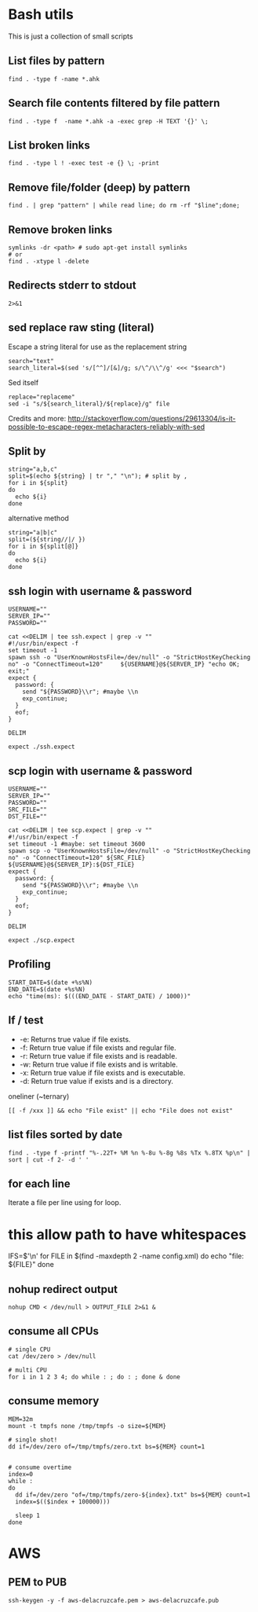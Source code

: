 # Bash utils

This is just a collection of small scripts

## List files by pattern

    find . -type f -name *.ahk

## Search file contents filtered by file pattern

    find . -type f  -name *.ahk -a -exec grep -H TEXT '{}' \;

## List broken links

    find . -type l ! -exec test -e {} \; -print

## Remove file/folder (deep) by pattern

    find . | grep "pattern" | while read line; do rm -rf "$line";done;

## Remove broken links

    symlinks -dr <path> # sudo apt-get install symlinks
    # or
    find . -xtype l -delete

## Redirects stderr to stdout

    2>&1

## sed replace raw sting (literal)

Escape a string literal for use as the replacement string

    search="text"
    search_literal=$(sed 's/[^^]/[&]/g; s/\^/\\^/g' <<< "$search")

Sed itself

    replace="replaceme"
    sed -i "s/${search_literal}/${replace}/g" file

Credits and more: http://stackoverflow.com/questions/29613304/is-it-possible-to-escape-regex-metacharacters-reliably-with-sed


## Split by

    string="a,b,c"
    split=$(echo ${string} | tr "," "\n"); # split by ,
    for i in ${split}
    do
      echo ${i}
    done

alternative method

    string="a|b|c"
    split=(${string//|/ })
    for i in ${split[@]}
    do
      echo ${i}
    done


## ssh login with username & password


    USERNAME=""
    SERVER_IP=""
    PASSWORD=""

    cat <<DELIM | tee ssh.expect | grep -v ""
    #!/usr/bin/expect -f
    set timeout -1
    spawn ssh -o "UserKnownHostsFile=/dev/null" -o "StrictHostKeyChecking no" -o "ConnectTimeout=120"     ${USERNAME}@${SERVER_IP} "echo OK; exit;"
    expect {
      password: {
        send "${PASSWORD}\\r"; #maybe \\n
        exp_continue;
      }
      eof;
    }

    DELIM

    expect ./ssh.expect

## scp login with username & password

    USERNAME=""
    SERVER_IP=""
    PASSWORD=""
    SRC_FILE=""
    DST_FILE=""

    cat <<DELIM | tee scp.expect | grep -v ""
    #!/usr/bin/expect -f
    set timeout -1 #maybe: set timeout 3600
    spawn scp -o "UserKnownHostsFile=/dev/null" -o "StrictHostKeyChecking no" -o "ConnectTimeout=120" ${SRC_FILE} ${USERNAME}@${SERVER_IP}:${DST_FILE}
    expect {
      password: {
        send "${PASSWORD}\\r"; #maybe \\n
        exp_continue;
      }
      eof;
    }

    DELIM

    expect ./scp.expect

## Profiling

    START_DATE=$(date +%s%N)
    END_DATE=$(date +%s%N)
    echo "time(ms): $(((END_DATE - START_DATE) / 1000))"

## If / test

* -e: Returns true value if file exists.
* -f: Return true value if file exists and regular file.
* -r: Return true value if file exists and is readable.
* -w: Return true value if file exists and is writable.
* -x: Return true value if file exists and is executable.
* -d: Return true value if exists and is a directory.


oneliner (~ternary)

    [[ -f /xxx ]] && echo "File exist" || echo "File does not exist"


## list files sorted by date

    find . -type f -printf "%-.22T+ %M %n %-8u %-8g %8s %Tx %.8TX %p\n" | sort | cut -f 2- -d ' '

## for each line

Iterate a file per line using for loop.

  # this allow path to have whitespaces
  IFS=$'\n'
  for FILE in $(find -maxdepth 2 -name config.xml)
  do
    echo "file: ${FILE}"
  done

## nohup redirect output

    nohup CMD < /dev/null > OUTPUT_FILE 2>&1 &

## consume all CPUs

    # single CPU
    cat /dev/zero > /dev/null

    # multi CPU
    for i in 1 2 3 4; do while : ; do : ; done & done


## consume memory

    MEM=32m
    mount -t tmpfs none /tmp/tmpfs -o size=${MEM}

    # single shot!
    dd if=/dev/zero of=/tmp/tmpfs/zero.txt bs=${MEM} count=1


    # consume overtime
    index=0
    while :
    do
      dd if=/dev/zero "of=/tmp/tmpfs/zero-${index}.txt" bs=${MEM} count=1
      index=$(($index + 100000)))

      sleep 1
    done

# AWS

## PEM to PUB

    ssh-keygen -y -f aws-delacruzcafe.pem > aws-delacruzcafe.pub

